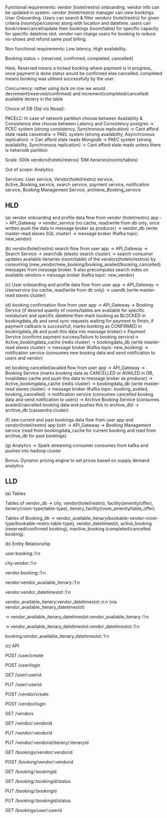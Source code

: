 Functional requirements:
vendor (hotel/restro) onboarding.
vendor info can be updated in system.
vendor (hotel/restro) manager can view bookings.
User Onboarding.
Users can search & filter vendors (hotel/restro) for given criteria (roomtype/cuisine) along with location and datetime.
users can book/view/cancel/update their bookings (room/table) for specific capacity for specific datetime slot.
vendor can charge users for booking to reduce no-shows and refund same post billing.

Non functional requirements: 
Low latency. High availability.

Booking status = {reserved, confirmed, completed, cancelled}

Here, Reserved means a locked booking where payment is in progress, once payment is done status would be confirmed else cancelled. completed means booking was utilised successfully by the user.

Concurrency: rather using lock on row we would decrement(reserved/confirmed) and increment(completed/cancelled) available itenery in the table  

Choice of DB (Sql v/s Nosql):

PACELC: In case of network partition choose between Availablity & Consistence else choose between Latancy and Consistency
postgres -> PCEC system (strong consistency, Synchronous replication) -> Cant afford stale reads
cassendra -> PAEL system (strong availability, Asynchronous replication) -> Can afford stale reads
Mongodb -> PAEC system (strong availability, Synchronous replication) -> Cant afford stale reads unless there is netwrodk partition

Scale:
500k vendors(hotels/restros)
10M iteneries(rooms/tables) 

Out of scope: Analytics 

Services: User service, Vendor(hotel/restro) service, Active_Booking_service, search service, payment service, notification service, Booking Management Service, archieve_Booking_service

HLD
----

(a) vendor onboarding and profile data flow from vendor (hotel/restro) app -> API_Gateway -> vendor_service (no cache, read/write from db only, once written push the data to message broker as producer) -> vendor_db (write master-read slaves SQL cluster) -> message broker (Kafka topic: new_vendor) 

(b) vendor(hotel/restro) search flow from user app -> API_Gateway -> Search Service -> searchdb (elastic search cluster) -> search consumer updates available itenaries (room/table) of the vendors(hotels/restros) by consuming (new_vendor/new_booking/booking_availed/booking_cancelled) messages from message broker. It also precomputes search index on available vendors-> message broker (kafka topic: new_vendor)

(c) User onboarding and profile data flow from user app -> API_Gateway -> Userservice (no cache, read/write from db only) -> userdb (write master- read slaves cluster)

(d) booking confirmation flow from user app -> API_Gateway -> Booking Service (if desired quanity of rooms/tables are available for specific restaturant and specific datetime then mark booking as BLOCKED in bookingdata_db and send sync requests waiting for payment to finish, if payment callback is successfull, marks booking as CONFIRMED in bookingdata_db and push this data into message broker)-> Payment Service (confirms payment success/failure to booking service)-> Active_bookingdata_cache (redis cluster) -> bookingdata_db (write master- read slaves cluster) -> message broker (Kafka topic: new_booking) -> notification service (consumes new bookng data and send notification to users and vendor)

(e) booking cancelled/availed flow from user app -> API_Gateway -> Booking Service (marks booking data as CANCELLED or AVAILED in DB, invalidates cache and push this data to message broker as producer) -> Active_bookingdata_cache (redis cluster) -> bookingdata_db (write master- read slaves cluster) -> message broker (Kafka topic: booking_availed, booking_cancelled) -> notification service (consumes cancelled bookng data and send notification to users) -> Archive Booking Service (consumes availed/cancelled booking data and pushes this to archive_db) -> archive_db (cassandra cluster)

(f) see current and past bookings data flow from user app and vendor(hotel/restro) app both -> API_Gateway -> Booking Management service (read from bookingdata_cache for current booking and read from archive_db for past bookings) 

(g) Analytics -> Spark streaming consumer consumes from kafka and pushes into hadoop cluster


Bonus: Dynamic pricing engine to set prices based on supply demand analytics

LLD
----

(a) Tables 

Tables of vendor_db -> city, vendor(hotel/restro), facility(amenity/offer), itenery(room-type/table-type), itenery_facility(room_amenity/table_offer)

Tables of Booking_db -> vendor_available_itenary(bookable-vendor-room-type/bookable-restro-table-type), vendor_datetimeslot, active_booking (reserved/confirmed booking), inactive_booking (completed/cancelled booking). 



(b) Entity Relationship

user:booking::1:n

city:vendor::1:n

vendor:booking::1:n

vendor:vendor_available_itenary::1:n

vendor:vendor_datetimeslot::1:n

vendor_available_itenary:vendor_datetimeslot::n:n (via vendor_available_itenary_datetimeslot)

  -> vendor_available_itenary_datetimeslot:vendor_available_itenary::1:n
  
  -> vendor_available_itenary_datetimeslot:vendor_datetimeslot::1:n

booking:vendor_available_itenary_datetimeslot::1:n


(c) API

POST /user/create

POST /user/login

GET /user/:userid

PUT /user/:userid

POST /vendor/create

POST /vendor/login

GET /vendors

GET /vendor/:vendorid

PUT /vendor/:vendorid

PUT /vendor/:vendorid/itenery/:iteneryid

GET /bookings/vendor/:vendorid

POST /booking/vendor/:vendorid

GET /booking/:bookingid

GET /booking/:bookingid/status

PUT /booking/:bookingid

PUT /booking/:bookingid/status

GET /bookings/user/:userid









